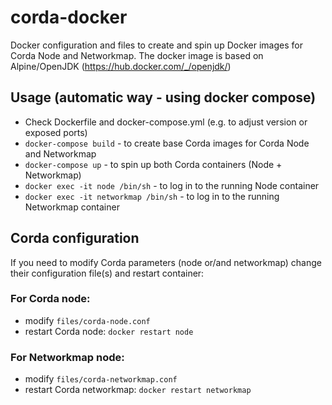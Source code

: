 # corda-docker
Docker configuration and files to create and spin up Docker images for Corda Node and Networkmap. The docker image is based on Alpine/OpenJDK (https://hub.docker.com/_/openjdk/)

## Usage (automatic way - using docker compose)

* Check Dockerfile and docker-compose.yml (e.g. to adjust version or exposed ports)
* `docker-compose build` - to create base Corda images for Corda Node and Networkmap
* `docker-compose up` - to spin up both Corda containers (Node + Networkmap)
* `docker exec -it node /bin/sh` - to log in to the running Node container
* `docker exec -it networkmap /bin/sh` - to log in to the running Networkmap container

## Corda configuration
If you need to modify Corda parameters (node or/and networkmap) change their configuration file(s) and restart container:
### For Corda node:
* modify `files/corda-node.conf`
* restart Corda node: `docker restart node`
### For Networkmap node:
* modify `files/corda-networkmap.conf`
* restart Corda networkmap: `docker restart networkmap`
